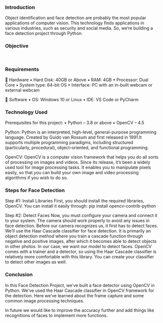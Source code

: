 ### Introduction

Object identification and face detection are probably the most popular applications of computer vision. This technology finds applications in various industries, such as security and social media. So, we’re building a face detection project through Python. 


### Objective
 
### Requirements

	Hardware
•	Hard Disk:		40GB or Above
•	RAM:			4GB
•	Processor:		Dual Core
•	System type:		64-bit OS 
•	Interface:		PC with an in-built webcam or external webcam

	Software
•	OS:		Windows 10 or Linux
•	IDE:		VS Code or PyCharm



### Technology Used

Prerequisites for this project:
•	Python – 3.8 or above
•	OpenCV – 4.5

Python:
Python is an interpreted, high-level, general-purpose programming language. Created by Guido van Rossum and first released in 1991.It supports multiple programming paradigms, including structured (particularly, procedural), object-oriented, and functional programming.

OpenCV:
OpenCV is a computer vision framework that helps you do all sorts of processing on images and videos.
Since its release, it’s been a widely used tool for image processing tasks. It enables you to manipulate pixels easily, so that you can build your own image and video processing algorithms if you wish to do so. 

### Steps for Face Detection

Step #1: Install Libraries
First, you should install the required libraries, OpenCV. You can install it easily through:
pip install opencv-contrib-python 

Step #2: Detect Faces
Now, you must configure your camera and connect it to your system. The camera should work properly to avoid any issues in face detection.
Before our camera recognizes us, it first has to detect faces. We’ll use the Haar Cascade classifier for face detection. It is primarily an object detection method where you train a cascade function through negative and positive images, after which it becomes able to detect objects in other photos. 
In our case, we want our model to detect faces. OpenCV comes with a trainer and a detector, so using the Haar Cascade classifier is relatively more comfortable with this library. You can create your classifier to detect other images as well.  

### Conclusion

In this Face Detection Project, we’ve built a face detector using OpenCV in Python. We’ve used the Haar Cascade classifier in OpenCV framework for the detection. Here we’ve learned about the frame capture and some common image processing techniques.

In future we would like to improve the accuracy further and add things like recognitions of faces to implement more functions.
